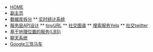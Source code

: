 <!-- docs/_sidebar.md -->


* [HOME](./)
* [副主页](./sysde/index)
* [数据库拆分](./sysde/sharding)
** [实时统计系统](./sysde/linkedlist/kgroupreverse)
* [服务层API设计](./sysde/tree/index)
** [tinyURL](./sysde/tree/traversal)
** [社交图谱](./sysde/tree/postorder)
** [搜索服务Yelp](./sysde/tree/reconstruct)
** [社交twitter](./sysde/tree/bst)
* [基于地理位置的服务(LBS)](./sysde/LBS)
* [聊天系统](./)
* [Google三驾马车](./)